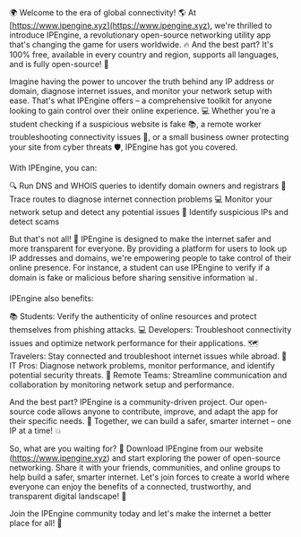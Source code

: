 🌍 Welcome to the era of global connectivity! 🌎 At [https://www.ipengine.xyz](https://www.ipengine.xyz), we're thrilled to introduce IPEngine, a revolutionary open-source networking utility app that's changing the game for users worldwide. 🔥 And the best part? It's 100% free, available in every country and region, supports all languages, and is fully open-source! 🤩

Imagine having the power to uncover the truth behind any IP address or domain, diagnose internet issues, and monitor your network setup with ease. That's what IPEngine offers – a comprehensive toolkit for anyone looking to gain control over their online experience. 💻 Whether you're a student checking if a suspicious website is fake 📚, a remote worker troubleshooting connectivity issues 🏢, or a small business owner protecting your site from cyber threats 🛡️, IPEngine has got you covered.

With IPEngine, you can:

🔍 Run DNS and WHOIS queries to identify domain owners and registrars
📍 Trace routes to diagnose internet connection problems
💻 Monitor your network setup and detect any potential issues
🚨 Identify suspicious IPs and detect scams

But that's not all! 🎉 IPEngine is designed to make the internet safer and more transparent for everyone. By providing a platform for users to look up IP addresses and domains, we're empowering people to take control of their online presence. For instance, a student can use IPEngine to verify if a domain is fake or malicious before sharing sensitive information 📊.

IPEngine also benefits:

📚 Students: Verify the authenticity of online resources and protect themselves from phishing attacks.
💻 Developers: Troubleshoot connectivity issues and optimize network performance for their applications.
🗺️ Travelers: Stay connected and troubleshoot internet issues while abroad.
💼 IT Pros: Diagnose network problems, monitor performance, and identify potential security threats.
🏢 Remote Teams: Streamline communication and collaboration by monitoring network setup and performance.

And the best part? IPEngine is a community-driven project. Our open-source code allows anyone to contribute, improve, and adapt the app for their specific needs. 🤝 Together, we can build a safer, smarter internet – one IP at a time! 💥

So, what are you waiting for? 🎉 Download IPEngine from our website (https://www.ipengine.xyz) and start exploring the power of open-source networking. Share it with your friends, communities, and online groups to help build a safer, smarter internet. Let's join forces to create a world where everyone can enjoy the benefits of a connected, trustworthy, and transparent digital landscape! 🌟

Join the IPEngine community today and let's make the internet a better place for all! 🚀